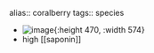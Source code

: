 alias:: coralberry
tags:: species

- ![image](https://ipfs.io/ipfs/QmV8NSEbdtCF6XiM6v3VPgqTYHr3HjaytTRbhU8d6H6nqj){:height 470, :width 574}
- high [[saponin]]
